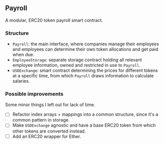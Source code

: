 ## Payroll

A modular, ERC20 token payroll smart contract.

### Structure

- `Payroll`: the main interface, where companies manage their employees and employees can determine their own token allocations and get paid when due.
- `EmployeeStorage`: separate storage contract holding all relevant employee information, owned and restricted in use to `Payroll`.
- `USDExchange`: smart contract determining the prices for different tokens at a specific time, from which `Payroll` draws information to calculate salaries.

### Possible improvements

Some minor things I left out for lack of time.

- [ ] Refactor index arrays + mappings into a common structure, since it's a common pattern in storage.
- [ ] Make `USDExchange` agnostic and have a base ERC20 token from which other tokens are converted instead.
- [ ] Add an ERC20 wrapper for Ether.
